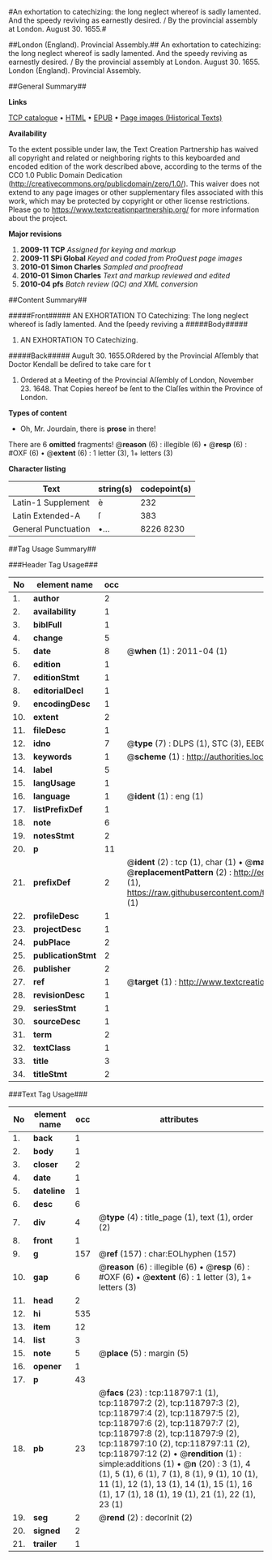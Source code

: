 #An exhortation to catechizing: the long neglect whereof is sadly lamented. And the speedy reviving as earnestly desired. / By the provincial assembly at London. August 30. 1655.#

##London (England). Provincial Assembly.##
An exhortation to catechizing: the long neglect whereof is sadly lamented. And the speedy reviving as earnestly desired. / By the provincial assembly at London. August 30. 1655.
London (England). Provincial Assembly.

##General Summary##

**Links**

[TCP catalogue](http://www.ota.ox.ac.uk/tcp/)  • 
[HTML](http://tei.it.ox.ac.uk/tcp/Texts-HTML/free/A84/A84291.html)  • 
[EPUB](http://tei.it.ox.ac.uk/tcp/Texts-EPUB/free/A84/A84291.epub) • 
[Page images (Historical Texts)](https://historicaltexts.jisc.ac.uk/eebo-99866521e)

**Availability**

To the extent possible under law, the Text Creation Partnership has waived all copyright and related or neighboring rights to this keyboarded and encoded edition of the work described above, according to the terms of the CC0 1.0 Public Domain Dedication (http://creativecommons.org/publicdomain/zero/1.0/). This waiver does not extend to any page images or other supplementary files associated with this work, which may be protected by copyright or other license restrictions. Please go to https://www.textcreationpartnership.org/ for more information about the project.

**Major revisions**

1. __2009-11__ __TCP__ *Assigned for keying and markup*
1. __2009-11__ __SPi Global__ *Keyed and coded from ProQuest page images*
1. __2010-01__ __Simon Charles__ *Sampled and proofread*
1. __2010-01__ __Simon Charles__ *Text and markup reviewed and edited*
1. __2010-04__ __pfs__ *Batch review (QC) and XML conversion*

##Content Summary##

#####Front#####
AN EXHORTATION TO Catechizing: The long neglect whereof is ſadly
lamented. And the ſpeedy reviving a
#####Body#####

1. AN EXHORTATION TO Catechizing.

#####Back#####
Auguſt 30. 1655.ORdered by the Provincial Aſſembly that Doctor
Kendall be deſired to take care for t
1. Ordered at a Meeting of the Provincial Aſſembly of
London, November 23. 1648. That Copies hereof be ſent to the
Claſſes within the Province of London.

**Types of content**

  * Oh, Mr. Jourdain, there is **prose** in there!

There are 6 **omitted** fragments! 
 @__reason__ (6) : illegible (6)  •  @__resp__ (6) : #OXF (6)  •  @__extent__ (6) : 1 letter (3), 1+ letters (3)

**Character listing**


|Text|string(s)|codepoint(s)|
|---|---|---|
|Latin-1 Supplement|è|232|
|Latin Extended-A|ſ|383|
|General Punctuation|•…|8226 8230|

##Tag Usage Summary##

###Header Tag Usage###

|No|element name|occ|attributes|
|---|---|---|---|
|1.|__author__|2||
|2.|__availability__|1||
|3.|__biblFull__|1||
|4.|__change__|5||
|5.|__date__|8| @__when__ (1) : 2011-04 (1)|
|6.|__edition__|1||
|7.|__editionStmt__|1||
|8.|__editorialDecl__|1||
|9.|__encodingDesc__|1||
|10.|__extent__|2||
|11.|__fileDesc__|1||
|12.|__idno__|7| @__type__ (7) : DLPS (1), STC (3), EEBO-CITATION (1), PROQUEST (1), VID (1)|
|13.|__keywords__|1| @__scheme__ (1) : http://authorities.loc.gov/ (1)|
|14.|__label__|5||
|15.|__langUsage__|1||
|16.|__language__|1| @__ident__ (1) : eng (1)|
|17.|__listPrefixDef__|1||
|18.|__note__|6||
|19.|__notesStmt__|2||
|20.|__p__|11||
|21.|__prefixDef__|2| @__ident__ (2) : tcp (1), char (1)  •  @__matchPattern__ (2) : ([0-9\-]+):([0-9IVX]+) (1), (.+) (1)  •  @__replacementPattern__ (2) : http://eebo.chadwyck.com/downloadtiff?vid=$1&page=$2 (1), https://raw.githubusercontent.com/textcreationpartnership/Texts/master/tcpchars.xml#$1 (1)|
|22.|__profileDesc__|1||
|23.|__projectDesc__|1||
|24.|__pubPlace__|2||
|25.|__publicationStmt__|2||
|26.|__publisher__|2||
|27.|__ref__|1| @__target__ (1) : http://www.textcreationpartnership.org/docs/. (1)|
|28.|__revisionDesc__|1||
|29.|__seriesStmt__|1||
|30.|__sourceDesc__|1||
|31.|__term__|2||
|32.|__textClass__|1||
|33.|__title__|3||
|34.|__titleStmt__|2||


###Text Tag Usage###

|No|element name|occ|attributes|
|---|---|---|---|
|1.|__back__|1||
|2.|__body__|1||
|3.|__closer__|2||
|4.|__date__|1||
|5.|__dateline__|1||
|6.|__desc__|6||
|7.|__div__|4| @__type__ (4) : title_page (1), text (1), order (2)|
|8.|__front__|1||
|9.|__g__|157| @__ref__ (157) : char:EOLhyphen (157)|
|10.|__gap__|6| @__reason__ (6) : illegible (6)  •  @__resp__ (6) : #OXF (6)  •  @__extent__ (6) : 1 letter (3), 1+ letters (3)|
|11.|__head__|2||
|12.|__hi__|535||
|13.|__item__|12||
|14.|__list__|3||
|15.|__note__|5| @__place__ (5) : margin (5)|
|16.|__opener__|1||
|17.|__p__|43||
|18.|__pb__|23| @__facs__ (23) : tcp:118797:1 (1), tcp:118797:2 (2), tcp:118797:3 (2), tcp:118797:4 (2), tcp:118797:5 (2), tcp:118797:6 (2), tcp:118797:7 (2), tcp:118797:8 (2), tcp:118797:9 (2), tcp:118797:10 (2), tcp:118797:11 (2), tcp:118797:12 (2)  •  @__rendition__ (1) : simple:additions (1)  •  @__n__ (20) : 3 (1), 4 (1), 5 (1), 6 (1), 7 (1), 8 (1), 9 (1), 10 (1), 11 (1), 12 (1), 13 (1), 14 (1), 15 (1), 16 (1), 17 (1), 18 (1), 19 (1), 21 (1), 22 (1), 23 (1)|
|19.|__seg__|2| @__rend__ (2) : decorInit (2)|
|20.|__signed__|2||
|21.|__trailer__|1||
